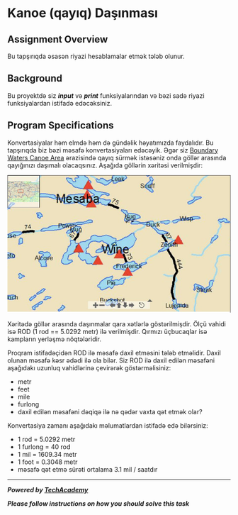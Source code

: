 # Kanoe (qayıq) Daşınması

## Assignment Overview
Bu tapşırıqda əsasən riyazi hesablamalar etmək tələb olunur.

## Background
Bu proyektdə siz ***input*** və ***print*** funksiyalarından və bəzi sadə riyazi funksiyalardan istifadə edəcəksiniz.

## Program Specifications
Konvertasiyalar həm elmdə həm də gündəlik həyatımızda faydalıdır. Bu tapşırıqda biz bəzi məsafə konvertasiyaları edəcəyik.
Əgər siz [Boundary Waters Canoe Area](https://www.google.com/maps/place/The+Boundary+Waters+Canoe+Area+Wilderness/@47.9203686,-91.2523556,15z/data=!4m5!3m4!1s0x0:0x46b42d90b4864fce!8m2!3d47.9203686!4d-91.2523556) ərazisində qayıq sürmək istəsəniz onda göllər arasında qayığınızı daşımalı olacaqsınız. Aşağıda göllərin xəritəsi verilmişdir:

![BWCA map](./map.jpg)

Xəritədə göllər arasında daşınmalar qara xətlərlə göstərilmişdir. 
Ölçü vahidi isə ROD (1 rod == 5.0292 metr) ilə verilmişdir. 
Qırmızı üçbucaqlar isə kampların yerləşmə nöqtələridir.

Proqram istifadəçidən ROD ilə məsafə daxil etməsini tələb etməlidir.
 Daxil olunan məsafə kəsr ədədi ilə ola bilər. 
 Siz ROD ilə daxil edilən məsafəni aşağıdakı 
 uzunluq vahidlərinə çevirərək göstərməlisiniz:

* metr
* feet
* mile
* furlong
* daxil edilən məsafəni dəqiqə ilə nə qədər vaxta qət etmək olar?

Konvertasiya zamanı aşağıdakı məlumatlardan istifadə edə bilərsiniz:

* 1 rod = 5.0292 metr
* 1 furlong = 40 rod
* 1 mil = 1609.34 metr
* 1 foot = 0.3048 metr
* məsafə qət etmə sürəti ortalama 3.1 mil / saatdır

---

***Powered by [TechAcademy](https://techacademy.az)***

***Please follow instructions on how you should solve this task***
